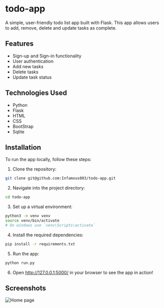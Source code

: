 # todo-app

A simple, user-friendly todo list app built with Flask. This app allows users to add, remove, delete and update tasks as complete.

## Features

- Sign-up and Sign-in functionality
- User authentication
- Add new tasks
- Delete tasks
- Update task status

## Technologies Used

- Python
- Flask
- HTML
- CSS
- BootStrap
- Sqlite

## Installation

To run the app locally, follow these steps:
1. Clone the repository:
```bash
git clone git@github.com:Infamous003/todo-app.git
```

2. Navigate into the project directory:
```bash
cd todo-app
```

3. Set up a virtual environment: 
```bash
python3 -m venv venv
source venv/bin/activate
# On windows use `venv\Scripts\activate`
```

4. Install the required dependencies:
```bash
pip install -r requirements.txt
```

5. Run the app:
```bash
python run.py
```

6. Open http://127.0.0.1:5000/ in your browser to see the app in action!

## Screenshots

![Home page](assets/images/welcome_page.png)